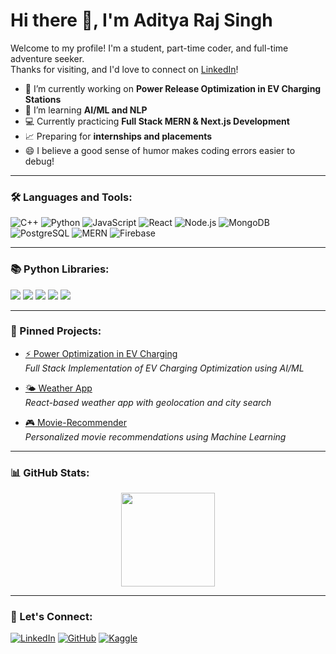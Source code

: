 # Hi there 👋, I'm Aditya Raj Singh

Welcome to my profile! I'm a student, part-time coder, and full-time adventure seeker.  
Thanks for visiting, and I'd love to connect on [LinkedIn](https://www.linkedin.com/in/aditya-raj-singh-212a65285)!

- 🚀 I’m currently working on **Power Release Optimization in EV Charging Stations**
- 🧠 I’m learning **AI/ML and NLP**
- 💻 Currently practicing **Full Stack MERN & Next.js Development**
- 📈 Preparing for **internships and placements**
- 😄 I believe a good sense of humor makes coding errors easier to debug!

---

### 🛠️ Languages and Tools:
![C++](https://img.shields.io/badge/C++-00599C?style=for-the-badge&logo=cplusplus&logoColor=white)
![Python](https://img.shields.io/badge/Python-3776AB?style=for-the-badge&logo=python&logoColor=white)
![JavaScript](https://img.shields.io/badge/JavaScript-F7DF1E?style=for-the-badge&logo=javascript&logoColor=black)
![React](https://img.shields.io/badge/React-20232A?style=for-the-badge&logo=react&logoColor=61DAFB)
![Node.js](https://img.shields.io/badge/Node.js-43853D?style=for-the-badge&logo=node-dot-js&logoColor=white)
![MongoDB](https://img.shields.io/badge/MongoDB-4EA94B?style=for-the-badge&logo=mongodb&logoColor=white)
![PostgreSQL](https://img.shields.io/badge/PostgreSQL-336791?style=for-the-badge&logo=postgresql&logoColor=white)
![MERN](https://img.shields.io/badge/MERN-3C873A?style=for-the-badge&logo=react&logoColor=white)
![Firebase](https://img.shields.io/badge/Firebase-FFCA28?style=for-the-badge&logo=firebase&logoColor=black)

---

### 📚 Python Libraries:
<p>
  <img src="https://img.shields.io/badge/Scikit--Learn-F7931E?style=for-the-badge&logo=scikitlearn&logoColor=white"/>
  <img src="https://img.shields.io/badge/Pandas-150458?style=for-the-badge&logo=pandas&logoColor=white"/>
  <img src="https://img.shields.io/badge/Numpy-013243?style=for-the-badge&logo=numpy&logoColor=white"/>
  <img src="https://img.shields.io/badge/Matplotlib-0769AD?style=for-the-badge&logo=python&logoColor=white"/>
  <img src="https://img.shields.io/badge/Seaborn-FF6F00?style=for-the-badge&logo=python&logoColor=white"/>
</p>

---

### 📌 Pinned Projects:
- [⚡ Power Optimization in EV Charging](https://github.com/Aditya-prog-git/ev-charging-project)  
  *Full Stack Implementation of EV Charging Optimization using AI/ML*

- [🌤️ Weather App](https://github.com/Aditya-prog-git/weather-app)  
  *React-based weather app with geolocation and city search*

- [🎮 Movie-Recommender](https://github.com/Aditya-prog-git/movie-recommender)  
  *Personalized movie recommendations using Machine Learning*

---

### 📊 GitHub Stats:
<p align="center">
  <img src="https://github-readme-stats.vercel.app/api?username=Aditya-prog-git&show_icons=true&theme=tokyonight&hide=prs,issues" height="150">
</p>

---

### 🤝 Let's Connect:
[![LinkedIn](https://img.shields.io/badge/LinkedIn-0A66C2?style=for-the-badge&logo=linkedin&logoColor=white)](https://www.linkedin.com/in/aditya-singh-212a65285/)
[![GitHub](https://img.shields.io/badge/GitHub-181717?style=for-the-badge&logo=github&logoColor=white)](https://github.com/Aditya-prog-git)
[![Kaggle](https://img.shields.io/badge/Kaggle-20BEFF?style=for-the-badge&logo=kaggle&logoColor=white)](https://www.kaggle.com/adityasingh01676)
